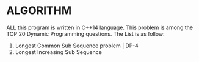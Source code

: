 # ALGORITHM
ALL this program is written in C++14 language.
This problem is among the TOP 20 Dynamic Programming questions.
The List is as follow:

1) Longest Common Sub Sequence problem | DP-4
2) Longest Increasing Sub Sequence
